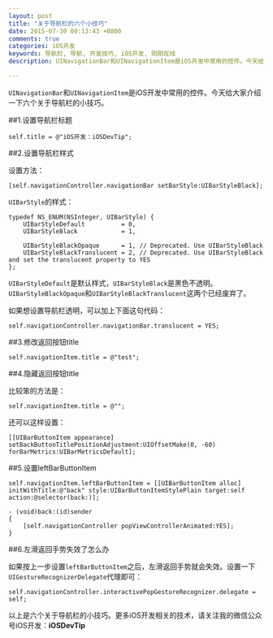 ```yaml
---
layout: post
title: "关于导航栏的六个小技巧"
date: 2015-07-30 00:13:43 +0800
comments: true
categories: iOS开发
keywords: 导航栏, 导航, 开发技巧, iOS开发, 刚刚在线
description: UINavigationBar和UINavigationItem是iOS开发中常用的控件。今天给大家介绍一下六个关于导航栏的小技巧。

---
```


`UINavigationBar`和`UINavigationItem`是iOS开发中常用的控件。今天给大家介绍一下六个关于导航栏的小技巧。


##1.设置导航栏标题

	self.title = @"iOS开发：iOSDevTip";

##2.设置导航栏样式

设置方法：
	       
	[self.navigationController.navigationBar setBarStyle:UIBarStyleBlack];

`UIBarStyle`的样式：	
	
	typedef NS_ENUM(NSInteger, UIBarStyle) {
	    UIBarStyleDefault          = 0,
	    UIBarStyleBlack            = 1,
	    
	    UIBarStyleBlackOpaque      = 1, // Deprecated. Use UIBarStyleBlack
	    UIBarStyleBlackTranslucent = 2, // Deprecated. Use UIBarStyleBlack and set the translucent property to YES
	};

`UIBarStyleDefault`是默认样式，`UIBarStyleBlack`是黑色不透明。`UIBarStyleBlackOpaque`和`UIBarStyleBlackTranslucent`这两个已经废弃了。

如果想设置导航栏透明，可以加上下面这句代码：

	self.navigationController.navigationBar.translucent = YES;

##3.修改返回按钮title

    self.navigationItem.title = @"test";

##4.隐藏返回按钮title

比较笨的方法是：

    self.navigationItem.title = @"";

还可以这样设置：

	[[UIBarButtonItem appearance] setBackButtonTitlePositionAdjustment:UIOffsetMake(0, -60) forBarMetrics:UIBarMetricsDefault];

##5.设置leftBarButtonItem

	self.navigationItem.leftBarButtonItem = [[UIBarButtonItem alloc] initWithTitle:@"back" style:UIBarButtonItemStylePlain target:self action:@selector(back:)];

	- (void)back:(id)sender
	{
	    [self.navigationController popViewControllerAnimated:YES];
	}
	
##6.左滑返回手势失效了怎么办

如果按上一步设置`leftBarButtonItem`之后，左滑返回手势就会失效。设置一下`UIGestureRecognizerDelegate`代理即可：

	self.navigationController.interactivePopGestureRecognizer.delegate = self;

以上是六个关于导航栏的小技巧。更多iOS开发相关的技术，请关注我的微信公众号iOS开发：**iOSDevTip**
